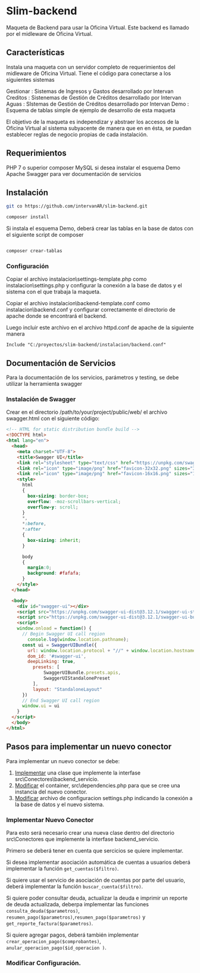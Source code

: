 # Slim-backend
Maqueta de Backend para usar la Oficina Virtual. Este backend es llamado por el midleware de Oficina Virtual.

## Características
Instala una maqueta con un servidor completo de requerimientos del midleware de Oficina Virtual. Tiene el código para conectarse a los siguientes sistemas

Gestionar : Sistemas de Ingresos y Gastos desarrollado por Intervan
Creditos  : Sistenemas de Gestión de Créditos desarrollado por Intervan
Aguas     : SIstemas de Gestión de Créditos desarrollado por Intervan
Demo      : Esquema de tablas simple de ejemplo de desarrollo de esta maqueta

El objetivo de la maqueta es independizar y abstraer los accesos de la Oficina Virtual al sistema subyacente  de manera que en en ésta, se puedan establecer reglas de negocio propias de cada instalación.

## Requerimientos
PHP 7 o superior 
composer
MySQL si desea instalar el esquema Demo
Apache 
Swagger para ver documentación de servicios

## Instalación
```bash
git co https://github.com/intervanAR/slim-backend.git

composer install

```

Si instala el esquema Demo, deberá crear las tablas en la base de datos con el siguiente script de composer

```bash

composer crear-tablas

```

### Configuración

Copiar el archivo instalacion\settings-template.php como instalacion\settings.php y configurar la conexión a la base de datos y el sistema con el que trabaja la maqueta.

Copiar el archivo instalacion\backend-template.conf como instalacion\backend.conf y configurar correctamente el directorio de apache donde se encontrará el backend.

Luego incluir este archivo en el archivo httpd.conf de apache de la siguiente manera

```
Include "C:/proyectos/slim-backend/instalacion/backend.conf"
```

## Documentación de Servicios
Para la documentación de los servicios, parámetros y testing, se debe utilizar la herramienta swagger

### Instalación de Swagger


Crear en el directorio /path/to/your/project/public/web/ el archivo swagger.html con el siguiente código:

```html
<!-- HTML for static distribution bundle build -->
<!DOCTYPE html>
<html lang="en">
  <head>
    <meta charset="UTF-8">
    <title>Swagger UI</title>
    <link rel="stylesheet" type="text/css" href="https://unpkg.com/swagger-ui-dist@3.12.1/swagger-ui.css" >
    <link rel="icon" type="image/png" href="favicon-32x32.png" sizes="32x32" />
    <link rel="icon" type="image/png" href="favicon-16x16.png" sizes="16x16" />
    <style>
      html
      {
        box-sizing: border-box;
        overflow: -moz-scrollbars-vertical;
        overflow-y: scroll;
      }
      *,
      *:before,
      *:after
      {
        box-sizing: inherit;
      }

      body
      {
        margin:0;
        background: #fafafa;
      }
    </style>
  </head>

  <body>
    <div id="swagger-ui"></div>
    <script src="https://unpkg.com/swagger-ui-dist@3.12.1/swagger-ui-standalone-preset.js"></script>
    <script src="https://unpkg.com/swagger-ui-dist@3.12.1/swagger-ui-bundle.js"></script>
    <script>
    window.onload = function() {
      // Begin Swagger UI call region
        console.log(window.location.pathname);
      const ui = SwaggerUIBundle({
        url: window.location.protocol + "//" + window.location.hostname + "/backend/api_docs",
        dom_id: '#swagger-ui',
        deepLinking: true,
          presets: [
              SwaggerUIBundle.presets.apis,
              SwaggerUIStandalonePreset
          ],
          layout: "StandaloneLayout"
      })
      // End Swagger UI call region
      window.ui = ui
    }
  </script>
  </body>
</html>
```



## Pasos para implementar un nuevo conector

Para implementar un nuevo conector se debe:
1. [Implementar](#implementar-nuevo-conector) una clase que implemente la interfase src\Conectores\backend_servicio.
2. [Modificar](#modificar-container) el container,  src\dependencies.php para que se cree una instancia del nuevo conector.
3. [Modificar](#modificar-configuración) archivo de configuracion settings.php indicando la conexión a la base de datos y el nuevo sistema.

### Implementar Nuevo Conector
Para esto será necesario crear una nueva clase dentro del directorio src\Conectores que implemente la interfase backend_servicio.

Primero se deberá tener en cuenta que sercicios se quiere implementar. 

Si desea implementar asociación automática de cuentas a usuarios deberá implementar la función `get_cuentas($filtro)`.

Si quiere usar el servicio de asociación de cuentas por parte del usuario, deberá implementar la función `buscar_cuenta($filtro)`.

Si quiere poder consultar deuda, actualizar la deuda e imprimir un reporte de deuda actualizada, deberpa implementar las funciones  `consulta_deuda($parametros)`, `resumen_pago($parametros)`,`resumen_pago($parametros)` y `get_reporte_factura($parametros)`.

Si quiere agregar pagos, deberá también implementar `crear_operacion_pago($comprobantes)`,
`anular_operacion_pago($id_operacion )`.
    


### Modificar Configuración.


